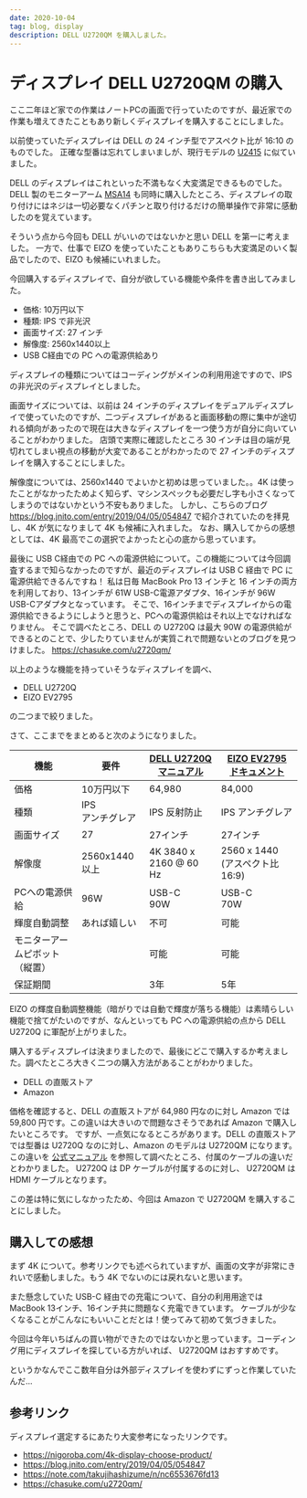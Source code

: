 ```yaml
---
date: 2020-10-04
tag: blog, display
description: DELL U2720QM を購入しました。
---
```

# ディスプレイ DELL U2720QM の購入

ここ二年ほど家での作業はノートPCの画面で行っていたのですが、最近家での作業も増えてきたこともあり新しくディスプレイを購入することにしました。

以前使っていたディスプレイは DELL の 24 インチ型でアスペクト比が 16:10 のものでした。
正確な型番は忘れてしまいましが、現行モデルの [U2415](https://www.dell.com/ja-jp/shop/dell-%E3%83%87%E3%82%B8%E3%82%BF%E3%83%AB%E3%83%8F%E3%82%A4%E3%82%A8%E3%83%B3%E3%83%89%E3%82%B7%E3%83%AA%E3%83%BC%E3%82%BA-u2415-24%E3%82%A4%E3%83%B3%E3%83%81%E3%83%AF%E3%82%A4%E3%83%89%E3%83%A2%E3%83%8B%E3%82%BF%E3%83%BC/apd/210-aktp/%E3%83%A2%E3%83%8B%E3%82%BF%E3%83%BC-%E3%83%A2%E3%83%8B%E3%82%BF%E3%83%BC%E3%82%A2%E3%82%AF%E3%82%BB%E3%82%B5%E3%83%AA%E3%83%BC) に似ていました。

DELL のディスプレイはこれといった不満もなく大変満足できるものでした。DELL 製のモニターアーム [MSA14](https://japancatalog.dell.com/pd/msa14.html) も同時に購入したところ、ディスプレイの取り付けにはネジは一切必要なくパチンと取り付けるだけの簡単操作で非常に感動したのを覚えています。

そういう点から今回も DELL がいいのではないかと思い DELL を第一に考えました。
一方で、仕事で EIZO を使っていたこともありこちらも大変満足のいく製品でしたので、EIZO も候補にいれました。

今回購入するディスプレイで、自分が欲している機能や条件を書き出してみました。

* 価格: 10万円以下
* 種類: IPS で非光沢
* 画面サイズ: 27 インチ
* 解像度: 2560x1440以上
* USB C経由での PC への電源供給あり

ディスプレイの種類についてはコーディングがメインの利用用途ですので、IPSの非光沢のディスプレイとしました。

画面サイズについては、以前は 24 インチのディスプレイをデュアルディスプレイで使っていたのですが、二つディスプレイがあると画面移動の際に集中が途切れる傾向があったので現在は大きなディスプレイを一つ使う方が自分に向いていることがわかりました。
店頭で実際に確認したところ 30 インチは目の端が見切れてしまい視点の移動が大変であることがわかったので 27 インチのディスプレイを購入することにしました。

解像度については、2560x1440 でよいかと初めは思っていました。。4K は使ったことがなかったためよく知らず、マシンスペックも必要だし字も小さくなってしまうのではないかという不安もありました。
しかし、こちらのブログ https://blog.jnito.com/entry/2019/04/05/054847 で紹介されていたのを拝見し、4K が気になりまして 4K も候補に入れました。
なお、購入してからの感想としては、4K 最高でこの選択でよかったと心の底から思っています。

最後に USB C経由での PC への電源供給について。この機能については今回調査するまで知らなかったのですが、最近のディスプレイは USB C 経由で PC に電源供給できるんですね！
私は日毎 MacBook Pro 13 インチと 16 インチの両方を利用しており、13インチが 61W USB-C電源アダプタ、16インチが 96W USB-Cアダプタとなっています。
そこで、16インチまでディスプレイからの電源供給できるようにしようと思うと、PCへの電源供給はそれ以上でなければなりません。
そこで調べたところ、DELL の U2720Q は最大 90W の電源供給ができるとのことで、少したりていませんが実質これで問題ないとのブログを見つけました。 https://chasuke.com/u2720qm/

以上のような機能を持っていそうなディスプレイを調べ、

* DELL U2720Q
* EIZO EV2795

の二つまで絞りました。

さて、ここまでをまとめると次のようになりました。

| 機能 | 要件            | [DELL U2720Q](https://www.dell.com/ja-jp/shop/dell-%E3%83%87%E3%82%B8%E3%82%BF%E3%83%AB%E3%83%8F%E3%82%A4%E3%82%A8%E3%83%B3%E3%83%89%E3%82%B7%E3%83%AA%E3%83%BC%E3%82%BAu2720q-27%E3%82%A4%E3%83%B3%E3%83%814k-hdr-usb-c-%E3%83%A2%E3%83%8B%E3%82%BF/apd/210-auzw/%E3%83%A2%E3%83%8B%E3%82%BF%E3%83%BC-%E3%83%A2%E3%83%8B%E3%82%BF%E3%83%BC%E3%82%A2%E3%82%AF%E3%82%BB%E3%82%B5%E3%83%AA%E3%83%BC#techspecs_section)<br>[マニュアル](https://downloads.dell.com/manuals/all-products/esuprt_electronics_accessories/esuprt_electronics_accessories_monitors/dell-u2720q-monitor_user%27s-guide_ja-jp.pdf) | [EIZO EV2795](https://www.eizo.co.jp/products/lcd/ev2795/index.html)<br>[ドキュメント](https://www.eizo.co.jp/products/lcd/ev2795/#tab03) |
| --------------- | ------------- | ---------------------------------------------------------------------------------------------------------------------------------------------------------------------------------------------------------------------------------------------------------------------------------------------------------------------------------------------------------------------------------------------------------------------------------------------------------------------------------------------------------------------------------------------------------------------------------------------------- | ----------------------------------------------------------------------------------------------------------------------------------- |
| 価格              | 10万円以下        | 64,980                                                                                                                                                                                                                                                                                                                                                                                                                                                                                                                                                                                               | 84,000                                                                                                                              |
| 種類              | IPS<br>アンチグレア | IPS 反射防止                                                                                                                                                                                                                                                                                                                                                                                                                                                                                                                                                                                             | IPS アンチグレア                                                                                                                          |
| 画面サイズ           | 27            | 27インチ                                                                                                                                                                                                                                                                                                                                                                                                                                                                                                                                                                                                | 27インチ                                                                                                                               |
| 解像度             | 2560x1440以上   | 4K 3840 x 2160 @ 60 Hz                                                                                                                                                                                                                                                                                                                                                                                                                                                                                                                                                                               | 2560 x 1440 (アスペクト比16:9)                                                                                                            |
| PCへの電源供給        | 96W           | USB-C<br>90W                                                                                                                                                                                                                                                                                                                                                                                                                                                                                                                                                                                         | USB-C<br>70W                                                                                                                        |
| 輝度自動調整          | あれば嬉しい        | 不可                                                                                                                                                                                                                                                                                                                                                                                                                                                                                                                                                                                                   | 可能                                                                                                                                  |
| モニターアームピボット（縦置） |               | 可能                                                                                                                                                                                                                                                                                                                                                                                                                                                                                                                                                                                                   | 可能                                                                                                                                  |
| 保証期間            |               | 3年                                                                                                                                                                                                                                                                                                                                                                                                                                                                                                                                                                                                   | 5年                                                                                                                                  |

EIZO の輝度自動調整機能（暗がりでは自動で輝度が落ちる機能）は素晴らしい機能で捨てがたいのですが、なんといっても PC への電源供給の点から DELL U2720Q に軍配が上がりました。

購入するディスプレイは決まりましたので、最後にどこで購入するか考えました。調べたところ大きく二つの購入方法があることがわかりました。

* DELL の直販ストア
* Amazon

価格を確認すると、DELL の直販ストアが 64,980 円なのに対し Amazon では 59,800 円です。この違いは大きいので問題なさそうであれば Amazon で購入したいところです。
ですが、一点気になるところがあります。DELL の直販ストアでは型番は U2720Q なのに対し、Amazon のモデルは U2720QM になります。
この違いを [公式マニュアル](https://downloads.dell.com/manuals/all-products/esuprt_electronics_accessories/esuprt_electronics_accessories_monitors/dell-u2720q-monitor_user%27s-guide_ja-jp.pdf) を参照して調べたところ、付属のケーブルの違いだとわかりました。
U2720Q は DP ケーブルが付属するのに対し、 U2720QM は HDMI ケーブルとなります。

この差は特に気にしなかったため、今回は Amazon で U2720QM を購入することにしました。

## 購入しての感想

まず 4K について。参考リンクでも述べられていますが、画面の文字が非常にきれいで感動しました。もう 4K でないのには戻れないと思います。

また懸念していた USB-C 経由での充電について、自分の利用用途では MacBook 13インチ、16インチ共に問題なく充電できています。
ケーブルが少なくなることがこんなにもいいことだとは！使ってみて初めて気づきました。

今回は今年いちばんの買い物ができたのではないかと思っています。コーディング用にディスプレイを探している方がいれば、 U2720QM はおすすめです。

というかなんでここ数年自分は外部ディスプレイを使わずにずっと作業していたんだ...

## 参考リンク

ディスプレイ選定するにあたり大変参考になったリンクです。

- https://nigoroba.com/4k-display-choose-product/
- https://blog.jnito.com/entry/2019/04/05/054847
- https://note.com/takujihashizume/n/nc6553676fd13
- https://chasuke.com/u2720qm/